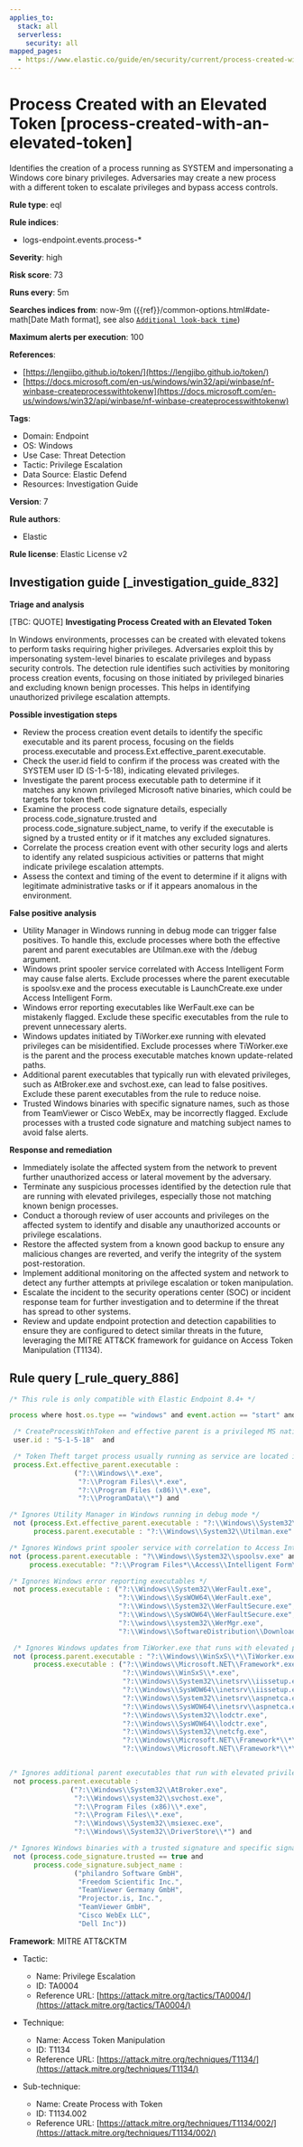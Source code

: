 ```yaml
---
applies_to:
  stack: all
  serverless:
    security: all
mapped_pages:
  - https://www.elastic.co/guide/en/security/current/process-created-with-an-elevated-token.html
---
```


# Process Created with an Elevated Token [process-created-with-an-elevated-token]

Identifies the creation of a process running as SYSTEM and impersonating a Windows core binary privileges. Adversaries may create a new process with a different token to escalate privileges and bypass access controls.

**Rule type**: eql

**Rule indices**:

* logs-endpoint.events.process-*

**Severity**: high

**Risk score**: 73

**Runs every**: 5m

**Searches indices from**: now-9m ({{ref}}/common-options.html#date-math[Date Math format], see also [`Additional look-back time`](docs-content://solutions/security/detect-and-alert/create-detection-rule.md#rule-schedule))

**Maximum alerts per execution**: 100

**References**:

* [https://lengjibo.github.io/token/](https://lengjibo.github.io/token/)
* [https://docs.microsoft.com/en-us/windows/win32/api/winbase/nf-winbase-createprocesswithtokenw](https://docs.microsoft.com/en-us/windows/win32/api/winbase/nf-winbase-createprocesswithtokenw)

**Tags**:

* Domain: Endpoint
* OS: Windows
* Use Case: Threat Detection
* Tactic: Privilege Escalation
* Data Source: Elastic Defend
* Resources: Investigation Guide

**Version**: 7

**Rule authors**:

* Elastic

**Rule license**: Elastic License v2

## Investigation guide [_investigation_guide_832]

**Triage and analysis**

[TBC: QUOTE]
**Investigating Process Created with an Elevated Token**

In Windows environments, processes can be created with elevated tokens to perform tasks requiring higher privileges. Adversaries exploit this by impersonating system-level binaries to escalate privileges and bypass security controls. The detection rule identifies such activities by monitoring process creation events, focusing on those initiated by privileged binaries and excluding known benign processes. This helps in identifying unauthorized privilege escalation attempts.

**Possible investigation steps**

* Review the process creation event details to identify the specific executable and its parent process, focusing on the fields process.executable and process.Ext.effective_parent.executable.
* Check the user.id field to confirm if the process was created with the SYSTEM user ID (S-1-5-18), indicating elevated privileges.
* Investigate the parent process executable path to determine if it matches any known privileged Microsoft native binaries, which could be targets for token theft.
* Examine the process code signature details, especially process.code_signature.trusted and process.code_signature.subject_name, to verify if the executable is signed by a trusted entity or if it matches any excluded signatures.
* Correlate the process creation event with other security logs and alerts to identify any related suspicious activities or patterns that might indicate privilege escalation attempts.
* Assess the context and timing of the event to determine if it aligns with legitimate administrative tasks or if it appears anomalous in the environment.

**False positive analysis**

* Utility Manager in Windows running in debug mode can trigger false positives. To handle this, exclude processes where both the effective parent and parent executables are Utilman.exe with the /debug argument.
* Windows print spooler service correlated with Access Intelligent Form may cause false alerts. Exclude processes where the parent executable is spoolsv.exe and the process executable is LaunchCreate.exe under Access Intelligent Form.
* Windows error reporting executables like WerFault.exe can be mistakenly flagged. Exclude these specific executables from the rule to prevent unnecessary alerts.
* Windows updates initiated by TiWorker.exe running with elevated privileges can be misidentified. Exclude processes where TiWorker.exe is the parent and the process executable matches known update-related paths.
* Additional parent executables that typically run with elevated privileges, such as AtBroker.exe and svchost.exe, can lead to false positives. Exclude these parent executables from the rule to reduce noise.
* Trusted Windows binaries with specific signature names, such as those from TeamViewer or Cisco WebEx, may be incorrectly flagged. Exclude processes with a trusted code signature and matching subject names to avoid false alerts.

**Response and remediation**

* Immediately isolate the affected system from the network to prevent further unauthorized access or lateral movement by the adversary.
* Terminate any suspicious processes identified by the detection rule that are running with elevated privileges, especially those not matching known benign processes.
* Conduct a thorough review of user accounts and privileges on the affected system to identify and disable any unauthorized accounts or privilege escalations.
* Restore the affected system from a known good backup to ensure any malicious changes are reverted, and verify the integrity of the system post-restoration.
* Implement additional monitoring on the affected system and network to detect any further attempts at privilege escalation or token manipulation.
* Escalate the incident to the security operations center (SOC) or incident response team for further investigation and to determine if the threat has spread to other systems.
* Review and update endpoint protection and detection capabilities to ensure they are configured to detect similar threats in the future, leveraging the MITRE ATT&CK framework for guidance on Access Token Manipulation (T1134).


## Rule query [_rule_query_886]

```js
/* This rule is only compatible with Elastic Endpoint 8.4+ */

process where host.os.type == "windows" and event.action == "start" and

 /* CreateProcessWithToken and effective parent is a privileged MS native binary used as a target for token theft */
 user.id : "S-1-5-18"  and

 /* Token Theft target process usually running as service are located in one of the following paths */
 process.Ext.effective_parent.executable :
                ("?:\\Windows\\*.exe",
                 "?:\\Program Files\\*.exe",
                 "?:\\Program Files (x86)\\*.exe",
                 "?:\\ProgramData\\*") and

/* Ignores Utility Manager in Windows running in debug mode */
 not (process.Ext.effective_parent.executable : "?:\\Windows\\System32\\Utilman.exe" and
      process.parent.executable : "?:\\Windows\\System32\\Utilman.exe" and process.parent.args : "/debug") and

/* Ignores Windows print spooler service with correlation to Access Intelligent Form */
not (process.parent.executable : "?\\Windows\\System32\\spoolsv.exe" and
     process.executable: "?:\\Program Files*\\Access\\Intelligent Form\\*\\LaunchCreate.exe") and

/* Ignores Windows error reporting executables */
 not process.executable : ("?:\\Windows\\System32\\WerFault.exe",
                           "?:\\Windows\\SysWOW64\\WerFault.exe",
                           "?:\\Windows\\System32\\WerFaultSecure.exe",
                           "?:\\Windows\\SysWOW64\\WerFaultSecure.exe",
                           "?:\\windows\\system32\\WerMgr.exe",
                           "?:\\Windows\\SoftwareDistribution\\Download\\Install\\securityhealthsetup.exe")  and

 /* Ignores Windows updates from TiWorker.exe that runs with elevated privileges */
 not (process.parent.executable : "?:\\Windows\\WinSxS\\*\\TiWorker.exe" and
      process.executable : ("?:\\Windows\\Microsoft.NET\\Framework*.exe",
                            "?:\\Windows\\WinSxS\\*.exe",
                            "?:\\Windows\\System32\\inetsrv\\iissetup.exe",
                            "?:\\Windows\\SysWOW64\\inetsrv\\iissetup.exe",
                            "?:\\Windows\\System32\\inetsrv\\aspnetca.exe",
                            "?:\\Windows\\SysWOW64\\inetsrv\\aspnetca.exe",
                            "?:\\Windows\\System32\\lodctr.exe",
                            "?:\\Windows\\SysWOW64\\lodctr.exe",
                            "?:\\Windows\\System32\\netcfg.exe",
                            "?:\\Windows\\Microsoft.NET\\Framework*\\*\\ngen.exe",
                            "?:\\Windows\\Microsoft.NET\\Framework*\\*\\aspnet_regiis.exe")) and


/* Ignores additional parent executables that run with elevated privileges */
 not process.parent.executable :
               ("?:\\Windows\\System32\\AtBroker.exe",
                "?:\\Windows\\system32\\svchost.exe",
                "?:\\Program Files (x86)\\*.exe",
                "?:\\Program Files\\*.exe",
                "?:\\Windows\\System32\\msiexec.exe",
                "?:\\Windows\\System32\\DriverStore\\*") and

/* Ignores Windows binaries with a trusted signature and specific signature name */
 not (process.code_signature.trusted == true and
      process.code_signature.subject_name :
                ("philandro Software GmbH",
                 "Freedom Scientific Inc.",
                 "TeamViewer Germany GmbH",
                 "Projector.is, Inc.",
                 "TeamViewer GmbH",
                 "Cisco WebEx LLC",
                 "Dell Inc"))
```

**Framework**: MITRE ATT&CKTM

* Tactic:

    * Name: Privilege Escalation
    * ID: TA0004
    * Reference URL: [https://attack.mitre.org/tactics/TA0004/](https://attack.mitre.org/tactics/TA0004/)

* Technique:

    * Name: Access Token Manipulation
    * ID: T1134
    * Reference URL: [https://attack.mitre.org/techniques/T1134/](https://attack.mitre.org/techniques/T1134/)

* Sub-technique:

    * Name: Create Process with Token
    * ID: T1134.002
    * Reference URL: [https://attack.mitre.org/techniques/T1134/002/](https://attack.mitre.org/techniques/T1134/002/)



